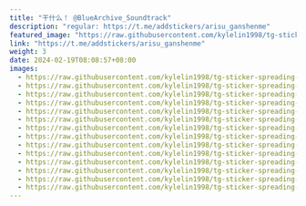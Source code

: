 ```yaml
---
title: "干什么！ @BlueArchive_Soundtrack"
description: "regular: https://t.me/addstickers/arisu_ganshenme"
featured_image: "https://raw.githubusercontent.com/kylelin1998/tg-sticker-spreading-worldwide-images/main/img/839a3ff4-1d41-4d42-a71e-48f29cc9db87.jpg"
link: "https://t.me/addstickers/arisu_ganshenme"
weight: 3
date: 2024-02-19T08:08:57+08:00
images:
  - https://raw.githubusercontent.com/kylelin1998/tg-sticker-spreading-worldwide-images/main/img/839a3ff4-1d41-4d42-a71e-48f29cc9db87.jpg
  - https://raw.githubusercontent.com/kylelin1998/tg-sticker-spreading-worldwide-images/main/img/7286f231-9eec-43b7-b8e7-771395161125.jpg
  - https://raw.githubusercontent.com/kylelin1998/tg-sticker-spreading-worldwide-images/main/img/b4d2cc9e-2907-49de-aa96-cdeaee2e2bda.jpg
  - https://raw.githubusercontent.com/kylelin1998/tg-sticker-spreading-worldwide-images/main/img/a9b0f7fd-2ca9-4810-be8d-884934fec6c6.jpg
  - https://raw.githubusercontent.com/kylelin1998/tg-sticker-spreading-worldwide-images/main/img/e578ca3a-f862-4700-b2dc-bc1f69a9f1b4.jpg
  - https://raw.githubusercontent.com/kylelin1998/tg-sticker-spreading-worldwide-images/main/img/406b9798-dd09-464a-b71a-4b0c4f105abc.jpg
  - https://raw.githubusercontent.com/kylelin1998/tg-sticker-spreading-worldwide-images/main/img/cef86c48-aea2-4c10-90d2-ec525f7933a0.jpg
  - https://raw.githubusercontent.com/kylelin1998/tg-sticker-spreading-worldwide-images/main/img/36634ed2-8626-467c-bc6e-1c2217f777bb.jpg
  - https://raw.githubusercontent.com/kylelin1998/tg-sticker-spreading-worldwide-images/main/img/a1499ad5-0302-40cf-b262-f3def17a7a9c.jpg
  - https://raw.githubusercontent.com/kylelin1998/tg-sticker-spreading-worldwide-images/main/img/9b8ac273-686d-4366-9c7d-91113792d755.jpg
  - https://raw.githubusercontent.com/kylelin1998/tg-sticker-spreading-worldwide-images/main/img/43338fe6-5090-4de5-bc47-7bece9d1f3d5.jpg
  - https://raw.githubusercontent.com/kylelin1998/tg-sticker-spreading-worldwide-images/main/img/e40a63cd-5526-47cb-854c-9351fc6d4f56.jpg
  - https://raw.githubusercontent.com/kylelin1998/tg-sticker-spreading-worldwide-images/main/img/8fe79bd6-f54e-484b-9643-dc6de2195143.jpg
  - https://raw.githubusercontent.com/kylelin1998/tg-sticker-spreading-worldwide-images/main/img/c1778c41-a5ac-4891-abdd-48ae7fd847a5.jpg
---
```

